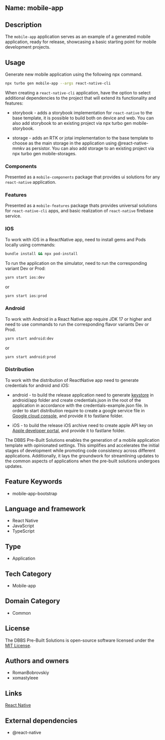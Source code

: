 ## Name: mobile-app

## Description

The `mobile-app` application serves as an example of a generated mobile application, ready for release, showcasing a basic starting point for mobile development projects.

## Usage

Generate new mobile application using the following npx command.

```bash
npx turbo gen mobile-app --args react-native-cli
```

When creating a `react-native-cli` application, have the option to select additional dependencies to the project that will extend its functionality and features:

- storybook - adds a storybook implementation for `react-native` to the base template, it is possible to build both on device and web. You can also add storybook to an existing project via npx turbo gen mobile-storybook.

- storage - adds an RTK or jotai implementation to the base template to choose as the main storage in the application using @react-native-mmkv as persistor. You can also add storage to an existing project via npx turbo gen mobile-storages.

### Components
Presented as a `mobile-components` package that provides ui solutions for any `react-native` application.

### Features
Presented as a `mobile-features` package thats provides universal solutions for `react-native-cli` apps, and basic realization of `react-native` firebase service.

### IOS
To work with iOS in a ReactNative app, need to install gems and Pods locally using commands:

```bash
bundle install && npx pod-install
```

To run the application on the simulator, need to run the corresponding variant Dev or Prod:

```bash
yarn start ios:dev
```
or
```bash
yarn start ios:prod
```

### Android
To work with Android in a React Native app require JDK 17 or higher and need to use commands to run the corresponding flavor variants Dev or Prod.

```bash
yarn start android:dev
```
or
```bash
yarn start android:prod
```

### Distribution
To work with the distribution of ReactNative app need to generate credentials for android and iOS:

- android - to build the release application need to generate [keystore](https://developer.android.com/studio/publish/app-signing) in android/app folder and create credentials.json in the root of the application in accordance with the credentials-example.json file. In order to start distribution require to create a google service file in [Google cloud console](https://console.cloud.google.com/), and provide it to fastlane folder.

- iOS - to build the release iOS archive need to create apple API key on [Apple developer portal](https://developer.apple.com/), and provide it to fastlane folder.

The DBBS Pre-Built Solutions enables the generation of a mobile application template with opinionated settings. This simplifies and accelerates the initial stages of development while promoting code consistency across different applications. Additionally, it lays the groundwork for streamlining updates to the common aspects of applications when the pre-built solutions undergoes updates.

## Feature Keywords

- mobile-app-bootstrap

## Language and framework

- React Native
- JavaScript
- TypeScript

## Type

- Application

## Tech Category

- Mobile-app

## Domain Category

- Common

## License

The DBBS Pre-Built Solutions is open-source software licensed under the [MIT License](LICENSE).

## Authors and owners

- RomanBobrovskiy
- xomastyleee

## Links

[React Native](https://reactnative.dev/)

## External dependencies

- @react-native

